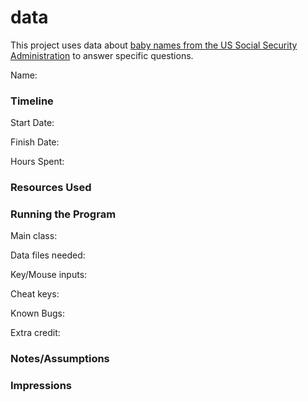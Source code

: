 data
====

This project uses data about [baby names from the US Social Security Administration](https://www.ssa.gov/oact/babynames/limits.html) to answer specific questions. 


Name: 

### Timeline

Start Date: 

Finish Date: 

Hours Spent:

### Resources Used


### Running the Program

Main class:

Data files needed: 

Key/Mouse inputs:

Cheat keys:

Known Bugs:

Extra credit:


### Notes/Assumptions


### Impressions

